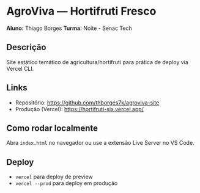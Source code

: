 # AgroViva — Hortifruti Fresco
**Aluno:** Thiago Borges
**Turma:** Noite - Senac Tech
## Descrição
Site estático temático de agricultura/hortifruti para prática de
deploy via Vercel CLI.
## Links
- Repositório: https://github.com/thborges7k/agroviva-site
- Produção (Vercel): https://hortifruti-six.vercel.app/
## Como rodar localmente
Abra `index.html` no navegador ou use a extensão Live Server no
VS Code.
## Deploy
- `vercel` para deploy de preview
- `vercel --prod` para deploy em produção